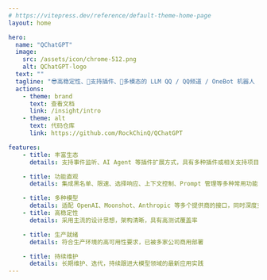```yaml
---
# https://vitepress.dev/reference/default-theme-home-page
layout: home

hero:
  name: "QChatGPT"
  image:
    src: /assets/icon/chrome-512.png
    alt: QChatGPT-logo
  text: ""
  tagline: "😎高稳定性、🧩支持插件、🦄多模态的 LLM QQ / QQ频道 / OneBot 机器人 / Agent 平台"
  actions:
    - theme: brand
      text: 查看文档
      link: /insight/intro
    - theme: alt
      text: 代码仓库
      link: https://github.com/RockChinQ/QChatGPT

features:
    - title: 丰富生态
      details: 支持事件监听、AI Agent 等插件扩展方式，具有多种插件或相关支持项目

    - title: 功能直观
      details: 集成黑名单、限速、选择响应、上下文控制、Prompt 管理等多种常用功能

    - title: 多种模型
      details: 适配 OpenAI、Moonshot、Anthropic 等多个提供商的接口，同时深度支持 OneAPI
    - title: 高稳定性
      details: 采用主流的设计思想，架构清晰，具有高测试覆盖率

    - title: 生产就绪
      details: 符合生产环境的高可用性要求，已被多家公司商用部署

    - title: 持续维护
      details: 长期维护、迭代，持续跟进大模型领域的最新应用实践
---
```


